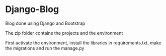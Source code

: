 # Django-Blog
Blog done using Django and Bootstrap

The zip folder contains the projects and the environment

First activate the environment, install the libraries in requirements.txt, make the migrations and run the manage.py
